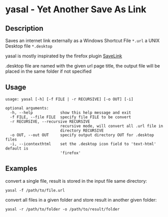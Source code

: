# yasal - Yet Another Save As Link

## Description

Saves an internet link externally as a Windows Shortcut File `*.url` a UNIX Desktop file `*.desktop`

yasal is mostly inspirated by the firefox plugin [SaveLink](https://addons.mozilla.org/en-US/firefox/addon/savelink/)

.desktop file are named with the given url page title,
the output file will be placed in the same folder if not specified

## Usage

```
usage: yasal [-h] [-f FILE | -r RECURSIVE] [-o OUT] [-i]

optional arguments:
  -h, --help            show this help message and exit
  -f FILE, --file FILE  specify file FILE to be convert
  -r RECURSIVE, --recursive RECURSIVE
                        recursive mode, will convert all .url file in
                        directory RECURSIVE
  -o OUT, --out OUT     specify output directory OUT for .desktop files
  -i, --icontexthtml    set the .desktop icon field to 'text-html' default is
                        'firefox'
```

## Examples

convert a single file, result is stored in the input file same directory:

```
yasal -f /path/to/file.url
```

convert all files in a given folder and store result in another given folder:

```
yasal -r /path/to/folder -o /path/to/result/folder
```

